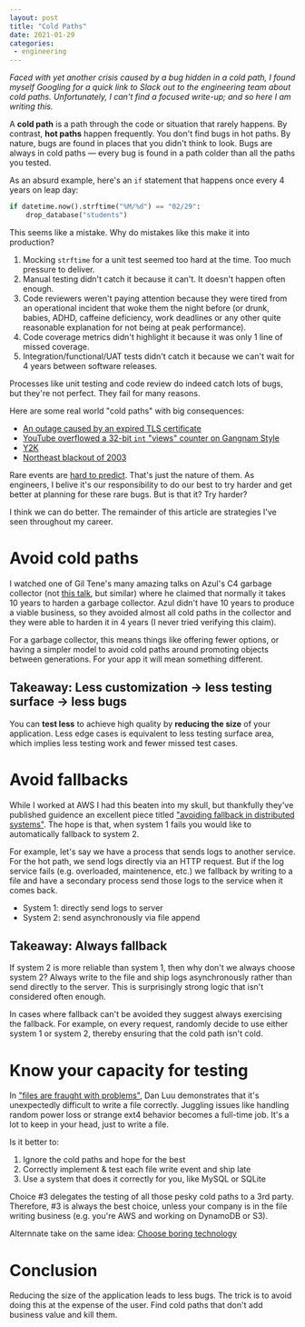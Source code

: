 ```yaml
---
layout: post
title: "Cold Paths"
date: 2021-01-29
categories:
 - engineering
---
```


*Faced with yet another crisis caused by a bug hidden in a cold path, I found
myself Googling for a quick link to Slack out to the engineering team about cold paths.
Unfortunately, I can't find a focused write-up; and so here I am writing this.*

A **cold path** is a path through the code or situation that rarely happens. By contrast,
**hot paths**
happen frequently. You don't find bugs in hot paths. By nature, bugs are found
in places that you didn't think to look. Bugs are always in cold paths — every bug is
found in a path colder than all the paths you tested.

As an absurd example, here's an `if` statement that happens once every 4 years on leap day:

```python
if datetime.now().strftime("%M/%d") == "02/29":
    drop_database("students")
```

This seems like a mistake. Why do mistakes like this make it into production?

 1. Mocking `strftime` for a unit test seemed too hard at the time. Too much pressure to 
    deliver.
 2. Manual testing didn't catch it because it can't. It doesn't happen often enough.
 3. Code reviewers weren't paying attention because they were tired from an operational
    incident that woke them the night before (or drunk, babies, ADHD, caffeine deficiency, work deadlines or
    any other quite reasonable explanation for not being at peak performance).
 4. Code coverage metrics didn't highlight it because it was only 1 line of missed coverage.
 5. Integration/functional/UAT tests didn't catch it because we can't wait for 4 years 
    between software releases.

Processes like unit testing and code review do indeed catch lots of bugs, but they're not
perfect. They fail for many reasons.

Here are some real world "cold paths" with big consequences:

* [An outage caused by an expired TLS certificate](https://blog.thousandeyes.com/impacts-expired-tls-certificate/)
* [YouTube overflowed a 32-bit `int` "views" counter on Gangnam Style](https://arstechnica.com/information-technology/2014/12/gangnam-style-overflows-int_max-forces-youtube-to-go-64-bit/)
* [Y2K](https://en.wikipedia.org/wiki/Year_2000_problem)
* [Northeast blackout of 2003](https://spectrum.ieee.org/energy/the-smarter-grid/the-blackout-of-2003)

Rare events are [hard to predict][blackswan]. That's just the nature of them. As engineers,
I belive it's our responsibility to do our best to try harder and get better at planning for
these rare bugs. But is that it? Try harder? 

I think we can do better. The remainder of this article are strategies I've seen throughout
my career.


# Avoid cold paths
I watched one of Gil Tene's many amazing talks on Azul's C4 garbage collector (not [this talk][giltene],
but similar) where he claimed that normally it takes 10 years to harden a garbage
collector. Azul didn't have 10 years to produce a viable business, so they avoided almost all
cold paths in the collector and they were able to harden it in 4 years (I never tried verifying
this claim).

For a garbage collector, this means things like offering fewer options, or having a simpler
model to avoid cold paths around promoting objects between generations. For your app it will
mean something different.

## Takeaway: Less customization → less testing surface → less bugs
You can **test less** to achieve high quality by **reducing the size** of your application. 
Less edge cases is equivalent to less testing surface area, which implies less testing work
and fewer missed test cases.

# Avoid fallbacks
While I worked at AWS I had this beaten into my skull, but thankfully they've published guidence
an excellent piece titled ["avoiding fallback in distributed systems"][aws]. The hope is that, 
when system 1 fails you would like to automatically fallback to system 2. 

For example, let's say we have a process that sends logs to another service. For the hot path, we 
send logs directly via an HTTP request. But if the log service fails (e.g. overloaded, maintenence,
etc.) we fallback by writing to a file and have a secondary process send those logs to the service
when it comes back.

* System 1: directly send logs to server
* System 2: send asynchronously via file append

## Takeaway: Always fallback
If system 2 is more reliable than system 1, then why don't we always choose system 2? Always write
to the file and ship logs asynchronously rather than send directly to the server. This is 
surprisingly strong logic that isn't considered often enough.

In cases where fallback can't be avoided they suggest always exercising the fallback. For example,
on every request, randomly decide to use either system 1 or system 2, thereby ensuring that the cold
path isn't cold.


# Know your capacity for testing
In ["files are fraught with problems"][fraught], Dan Luu demonstrates that it's unexpectedly
difficult to write a file correctly. Juggling issues like handling random power loss or 
strange ext4 behavior becomes a full-time job. It's a lot to keep in your head, just to 
write a file. 

Is it better to:

1. Ignore the cold paths and hope for the best
2. Correctly implement & test each file write event and ship late
3. Use a system that does it correctly for you, like MySQL or SQLite

Choice #3 delegates the testing of all those pesky cold paths to a 3rd party. 
Therefore, #3 is always the best choice, unless your company is in the file writing 
business (e.g. you're AWS and working on DynamoDB or S3).

Alternnate take on the same idea: [Choose boring technology][boring]


# Conclusion
Reducing the size of the application leads to less bugs. The trick is to avoid doing this
at the expense of the user. Find cold paths that don't add business value and kill them.


 [giltene]: https://www.infoq.com/presentations/Java-GC-Azul-C4/
 [blackswan]: https://www.amazon.com/Black-Swan-Improbable-Robustness-Fragility/dp/081297381X
 [aws]: https://aws.amazon.com/builders-library/avoiding-fallback-in-distributed-systems/?did=ba_card&trk=ba_card
 [fraught]: https://danluu.com/deconstruct-files/
 [boring]: https://mcfunley.com/choose-boring-technology

